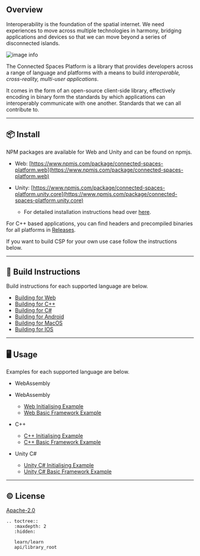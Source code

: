 ## Overview
Interoperability is the foundation of the spatial internet. We need experiences to move across multiple technologies in harmony, bridging applications and devices so that we can move beyond a series of disconnected islands.

![image info](./_static/interop.gif)

The Connected Spaces Platform is a library that provides developers across a range of language and platforms with a means to build *interoperable, cross-reality, multi-user applications*.

It comes in the form of an open-source client-side library, effectively encoding in binary form the standards by which applications can interoperably communicate with one another. Standards that we can all contribute to.

****

## 📦 Install
NPM packages are available for Web and Unity and can be found on npmjs.

- Web: [https://www.npmjs.com/package/connected-spaces-platform.web](https://www.npmjs.com/package/connected-spaces-platform.web)

- Unity: [https://www.npmjs.com/package/connected-spaces-platform.unity.core](https://www.npmjs.com/package/connected-spaces-platform.unity.core)
  - For detailed installation instructions head over [here](https://github.com/magnopus-opensource/connected-spaces-platform/wiki/Using-CSP-For-Unity).

For C++ based applications, you can find headers and precompiled binaries for all platforms in [Releases](https://github.com/magnopus-opensource/connected-spaces-platform/releases).

If you want to build CSP for your own use case follow the instructions below.

****

## 🔨 Build Instructions
Build instructions for each supported language are below.

- [Building for Web](https://github.com/magnopus-opensource/connected-spaces-platform/wiki/Building-CSP-for-Web)
- [Building for C++](https://github.com/magnopus-opensource/connected-spaces-platform/wiki/Building-CSP-for-CPP)
- [Building for C#](https://github.com/magnopus-opensource/connected-spaces-platform/wiki/Building-CSP-for-CSharp)
- [Building for Android](https://github.com/magnopus-opensource/connected-spaces-platform/wiki/Building-CSP-for-Android)
- [Building for MacOS](https://github.com/magnopus-opensource/connected-spaces-platform/wiki/Building-CSP-for-MacOS)
- [Building for IOS](https://github.com/magnopus-opensource/connected-spaces-platform/wiki/Building-CSP-for-IOS)

****

## 🖥️ Usage
Examples for each supported language are below.

- WebAssembly 
- WebAssembly 
    - [Web Initialising Example](https://github.com/magnopus-opensource/connected-spaces-platform/tree/main/Examples/Initialising%20Foundation/Web)
    - [Web Basic Framework Example](https://github.com/magnopus-opensource/connected-spaces-platform/tree/main/Examples/Basic%20Framework/Web)
- C++
    - [C++ Initialising Example](https://github.com/magnopus-opensource/connected-spaces-platform/tree/main/Examples/Initialising%20Foundation/CPlusPlus/InitialisingFoundation)
    - [C++ Basic Framework Example](https://github.com/magnopus-opensource/connected-spaces-platform/tree/main/Examples/Basic%20Framework/CPlusPlus/BasicFramework)

- Unity C#
    - [Unity C# Initialising Example](https://github.com/magnopus-opensource/connected-spaces-platform/tree/main/Examples/Initialising%20Foundation/CSharp/Foundation-Unity-Example)
    - [Unity C# Basic Framework Example](https://github.com/magnopus-opensource/connected-spaces-platform/tree/main/Examples/Basic%20Framework/CSharp/Foundation-Unity-Example)

****
 ## ©️ License

 [Apache-2.0](https://github.com/magnopus-opensource/connected-spaces-platform/blob/develop/LICENSE)

```eval_rst
.. toctree::
   :maxdepth: 2
   :hidden:

   learn/learn
   api/library_root
```
